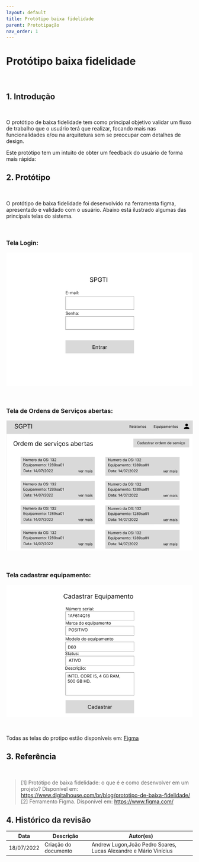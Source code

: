 ```yaml
---
layout: default
title: Protótipo baixa fidelidade
parent: Prototipação
nav_order: 1
---
```


# Protótipo baixa fidelidade

<br>

## 1. Introdução


<br>
<p>
O protótipo de baixa fidelidade tem como principal objetivo validar um fluxo de trabalho que o usuário terá que realizar, focando mais nas funcionalidades e/ou na arquitetura sem se preocupar com detalhes de design. 
</p>
Este protótipo tem um intuito de obter um feedback do usuário de forma mais rápida:

<br>

## 2. Protótipo

<br>

O protótipo de baixa fidelidade foi desenvolvido na ferramenta figma, apresentado e validado com o usuário. Abaixo está ilustrado algumas das principais telas do sistema.

<br>

### Tela Login:
![Tela Login](../../assets/images/prototipo-baixa-fidelidade/tela-login.png)

<br>

### Tela de Ordens de Serviços abertas:
![Tela Ordens de serviços abertas](../../assets/images/prototipo-baixa-fidelidade/tela-ordem-servicos.png)

<br>

### Tela cadastrar equipamento:
![Tela Cadastrar equipamento](../../assets/images/prototipo-baixa-fidelidade/tela-cadastrar-equipamento.png)

<br>

Todas as telas do protipo estão disponíveis em: 
[Figma](https://www.figma.com/file/JTsTpcNziovScbWZ1ts1q1/Untitled?node-id=0%3A1)

## 3. Referência

<br>

> [1] Protótipo de baixa fidelidade: o que é e como desenvolver em um projeto? Disponível em: https://www.digitalhouse.com/br/blog/prototipo-de-baixa-fidelidade/
> [2] Ferramento Figma. Disponível em: https://www.figma.com/



## 4. Histórico da revisão

|**Data**|**Descrição**|**Autor(es)**|
|--------|-------------|-------------|
|18/07/2022|Criação do documento| Andrew Lugon,João Pedro Soares, Lucas Alexandre e Mário Vinícius|

